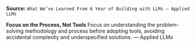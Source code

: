 **Source:** `What We’ve Learned From A Year of Building with LLMs – Applied LLMs`

**Focus on the Process, Not Tools**
Focus on understanding the problem-solving methodology and process before adopting tools, avoiding accidental complexity and underspecified solutions. — Applied LLMs
